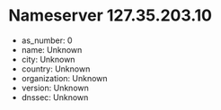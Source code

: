 # Nameserver 127.35.203.10

* as_number: 0
* name: Unknown
* city: Unknown
* country: Unknown
* organization: Unknown
* version: Unknown
* dnssec: Unknown
